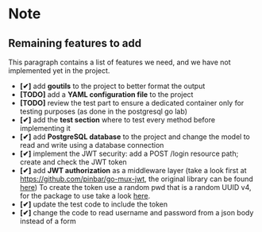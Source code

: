 # Note

## Remaining features to add

This paragraph contains a list of features we need, and we have not implemented yet in the project.

- **[✔]** add **goutils** to the project to better format the output
- **[TODO]** add a **YAML configuration file** to the project
- **[TODO]** review the test part to ensure a dedicated container only for testing purposes (as done in the postgresql go lab)
- **[✔︎]** add the **test section** where to test every method before implementing it
- **[✔︎]** add **PostgreSQL database** to the project and change the model to read and write using a database connection
- **[✔︎]** implement the JWT security: add a POST /login resource path; create and check the JWT token
- **[✔︎]** add **JWT authorization** as a middleware layer (take a look first at https://github.com/pinbar/go-mux-jwt,
  the original library can be found [here](https://github.com/dgrijalva/jwt-go))
  To create the token use a random pwd that is a random UUID v4, for the package to use take a look [here](https://pkg.go.dev/github.com/google/uuid#section-readme).
- **[✔]** update the test code to include the token
- **[✔]** change the code to read username and password from a json body instead of a form